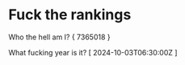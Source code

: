 # Fuck the rankings

Who the hell am I?
{ 7365018 }

What fucking year is it?
[ 2024-10-03T06:30:00Z ]
